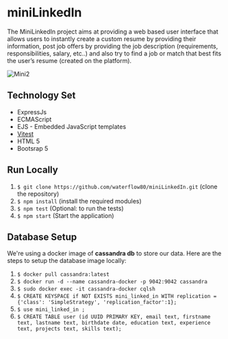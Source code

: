 # miniLinkedIn
The MiniLinkedIn project aims at providing a web based user interface that allows users to instantly create a custom resume by providing their information, post job offers by providing the job description (requirements, responsibilities, salary, etc..) and also try to find a job or match that best fits the user’s resume (created on the platform).

![Mini2](https://github.com/waterflow80/miniLinkedIn/assets/82417779/f839de9f-f67a-47cb-a821-ed2472526daf)

## Technology Set
- ExpressJs
- ECMAScript
- EJS - Embedded JavaScript templates
- [Vitest](https://vitest.dev/)
- HTML 5
- Bootsrap 5

## Run Locally
1. `$ git clone https://github.com/waterflow80/miniLinkedIn.git` (clone the repository)
2. `$ npm install` (install the required modules)
3. `$ npm test` (Optional: to run the tests)
4. `$ npm start` (Start the application)

## Database Setup
We're using a docker image of **cassandra db** to store our data.
Here are the steps to setup the database image locally:

1. `$ docker pull cassandra:latest`
2. `$ docker run -d --name cassandra-docker -p 9042:9042 cassandra`
3. `$ sudo docker exec -it cassandra-docker cqlsh`
4. `$ CREATE KEYSPACE if NOT EXISTS mini_linked_in WITH replication = {'class': 'SimpleStrategy', 'replication_factor':1};`
5. `$ use mini_linked_in ;`
6. `$ CREATE TABLE user (id UUID PRIMARY KEY, email text, firstname text, lastname text, birthdate date, education text, experience text, projects text, skills text);`